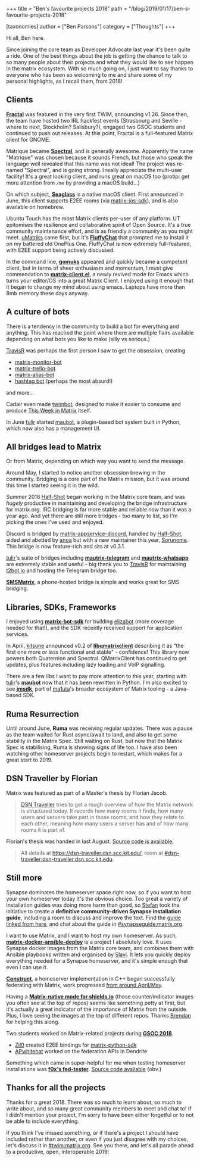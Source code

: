 +++
title = "Ben's favourite projects 2018"
path = "/blog/2019/01/17/ben-s-favourite-projects-2018"

[taxonomies]
author = ["Ben Parsons"]
category = ["Thoughts"]
+++

Hi all, Ben here.

Since joining the core team as Developer Advocate last year it's been quite a ride. One of the best things about the job is getting the chance to talk to so many people about their projects and what they would like to see happen in the matrix ecosystem. With so much going on, I just want to say thanks to everyone who has been so welcoming to me and share some of my personal highlights, as I recall them, from 2018!

## Clients

<strong><a href="https://wiki.gnome.org/Apps/Fractal">Fractal</a></strong> was featured in the very first TWIM, announcing v1.26. Since then, the team have hosted two IRL hackfest events (Strasbourg and Seville - where to next, Stockholm? Salisbury?), engaged two GSOC students and continued to push out releases. At this point, Fractal is a full-featured Matrix client for GNOME.

Matrique became <strong><a href="https://gitlab.com/spectral-im/spectral">Spectral</a></strong>, and is generally awesome. Apparently the name "Matrique" was chosen because it sounds French, but those who speak the language well revealed that this name was not ideal! The project was re-named "Spectral", and is going strong. I really appreciate the multi-user facility! It's a great looking client, and runs great on macOS too (protip: get more attention from <code>/me</code> by providing a macOS build…)

On which subject, <strong><a href="https://github.com/neilalexander/seaglass">Seaglass</a></strong> is a native macOS client. First announced in June, this client supports E2EE rooms (via <a href="https://github.com/matrix-org/matrix-ios-sdk">matrix-ios-sdk</a>), and is also available on homebrew.

Ubuntu Touch has the most Matrix clients per-user of any platform. UT epitomises the resilience and collaborative spirit of Open Source. It's a true community maintenance effort, and is as friendly a community as you might meet. <a href="https://github.com/uMatriks/uMatriks">uMatriks</a> came first, but it's <strong><a href="https://github.com/ChristianPauly/fluffychat">FluffyChat</a></strong> that prompted me to install it on my battered old OnePlus One. FluffyChat is now extremely full-featured, with E2EE support being actively discussed.

In the command line, <strong><a href="https://github.com/tulir/gomuks">gomuks</a></strong> appeared and quickly became a competent client, but in terms of sheer enthusiasm and momentum, I must give commendation to <strong><a href="https://github.com/jgkamat/matrix-client-el">matrix-client.el</a></strong>, a newly revived mode for Emacs which turns your editor/OS into a great Matrix Client. I enjoyed using it enough that it began to change my mind about using emacs. Laptops have more than 8mb memory these days anyway.

## A culture of bots

There is a tendency in the community to build a bot for everything and anything. This has reached the point where there are multiple flairs available depending on what bots you like to make (silly vs serious.)

<a href="https://github.com/turt2live">TravisR</a> was perhaps the first person I saw to get the obsession, creating
<ul>
 	<li><a href="https://github.com/turt2live/matrix-monitor-bot">matrix-monitor-bot</a></li>
 	<li><a href="https://github.com/turt2live/matrix-trello-bot">matrix-trello-bot</a></li>
 	<li><a href="https://github.com/turt2live/matrix-alias-bot">matrix-alias-bot</a></li>
 	<li><a href="https://github.com/turt2live/matrix-hashtag-bot">hashtag bot</a> (perhaps the most absurd!)</li>
</ul>
and more…

Cadair even made <a href="https://github.com/Cadair/skill-twim">twimbot</a>, designed to make it easier to consume and produce <a href="/twim">This Week in Matrix</a> itself.

In June <a href="https://matrix.to/#/@tulir:maunium.net">tulir</a> started <a href="https://github.com/maubot/maubot">maubot</a>, a plugin-based bot system built in Python, which now also has a management UI.

## All bridges lead to Matrix

Or from Matrix, depending on which way you want to send the message.

Around May, I started to notice another obsession brewing in the community. Bridging is a core part of the Matrix mission, but it was around this time I started seeing it in the wild.

Summer 2018 <a href="https://matrix.to/#/@Half-Shot:half-shot.uk">Half-Shot</a> began working in the Matrix core team, and was <em>hugely</em> productive in maintaining and developing the bridge infrastructure for matrix.org. IRC bridging is far more stable and reliable now than it was a year ago. And yet there are still more bridges - too many to list, so I'm picking the ones I've used and enjoyed.

Discord is bridged by <a href="https://github.com/Half-Shot/matrix-appservice-discord">matrix-appservice-discord</a>, handled by <a href="https://matrix.to/#/@Half-Shot:half-shot.uk">Half-Shot</a>, aided and abetted by <a href="https://matrix.to/#/@andrewm:amorgan.xyz">anoa</a> but with a new maintainer this year, <a href="https://matrix.to/#/@sorunome:sorunome.de">Sorunome</a>. This bridge is now feature-rich and sits at v0.3.1.

<a href="https://matrix.to/#/@tulir:maunium.net">tulir</a>'s suite of bridges including <strong><a href="https://github.com/tulir/mautrix-telegram">mautrix-telegram</a></strong> and <strong><a href="https://github.com/tulir/mautrix-whatsapp">mautrix-whatsapp</a></strong> are extremely stable and useful - big thank you to <a href="https://github.com/turt2live">TravisR</a> for maintaining <a href="https://t2bot.io/">t2bot.io</a> and hosting the Telegram bridge too.

<strong><a href="https://github.com/tijder/SmsMatrix">SMSMatrix</a></strong>, a phone-hosted bridge is simple and works great for SMS bridging.

## Libraries, SDKs, Frameworks

I enjoyed using <strong><a href="https://github.com/turt2live/matrix-bot-sdk">matrix-bot-sdk</a></strong> for building <a href="https://github.com/benparsons/elizabot">elizabot</a> (more coverage needed for that!), and the SDK recently received support for application services.

In April, <a href="https://matrix.to/#/@kitsune:matrix.org">kitsune</a> announced v0.2 of <strong><a href="https://github.com/QMatrixClient/libqmatrixclient">libqmatrixclient</a></strong> describing it as “the first one more or less functional and stable" - confidence! This library now powers both Quaternion and Spectral. QMatrixClient has continued to get updates, plus features including lazy loading and VoIP signalling.

There are a few libs I want to pay more attention to this year, starting with <a href="https://matrix.to/#/@tulir:maunium.net">tulir</a>'s <strong><a href="https://github.com/maubot/maubot">maubot</a></strong> now that it has been rewritten in Python. I'm also excited to see <strong><a href="https://github.com/ma1uta/jmsdk">jmsdk</a></strong>, part of <a href="https://matrix.to/#/@ma1uta:matrix.org">ma1uta</a>'s broader ecosystem of Matrix tooling - a Java-based SDK.

## Ruma Resurrection

Until around June, <strong>Ruma</strong> was receiving regular updates. There was a pause as the team waited for Rust async/await to land, and also to get some stability in the Matrix Spec. Still waiting on Rust, but now that the Matrix Spec is stabilising, Ruma is showing signs of life too. I have also been watching other homeserver projects begin to restart, which makes for a great start to 2019.

## DSN Traveller by Florian

Matrix was featured as part of a Master's thesis by Florian Jacob.

> <a href="https://dsn-traveller.dsn.scc.kit.edu/">DSN Traveller</a> tries to get a rough overview of how the Matrix network is structured today. It records how many rooms it finds, how many users and servers take part in those rooms, and how they relate to each other, meaning how many users a server has and of how many rooms it is part of.

Florian's thesis was handed in last August. <a href="https://github.com/florianjacob/dsn-traveller">Source code is available</a>.

> All details at <a href="https://dsn-traveller.dsn.scc.kit.edu/">https://dsn-traveller.dsn.scc.kit.edu/</a>, room at <a href="https://matrix.to/#/#dsn-traveller:dsn-traveller.dsn.scc.kit.edu">#dsn-traveller:dsn-traveller.dsn.scc.kit.edu</a>.

## Still more

Synapse dominates the homeserver space right now, so if you want to host your own homeserver today it's the obvious choice. Too great a variety of installation guides was doing more harm than good, so <a href="https://matrix.to/#/@natrius:matrix.org">Stefan</a> took the initiative to create a <strong>definitive community-driven Synapse installation guide</strong>, including a room to discuss and improve the text. Find the <a href="/docs/guides/installing-synapse">guide linked from here</a>, and chat about the guide in <a href="https://matrix.to/#/synapseguide:matrix.org">#synapseguide:matrix.org</a>.

I want to use Matrix, and I want to host my own homeserver. As such, <strong><a href="https://github.com/spantaleev/matrix-docker-ansible-deploy">matrix-docker-ansible-deploy</a></strong> is a project I absolutely love. It uses Synapse docker images from the Matrix core team, and combines them with Ansible playbooks written and organised by <a href="https://matrix.to/#/@slavi:devture.com">Slavi</a>. It lets you quickly deploy everything needed for a Synapse homeserver, and it's simple enough that even I can use it.

<strong><a href="https://github.com/matrix-construct/construct">Construct</a></strong>, a homeserver implementation in C++ began successfully federating with Matrix, work progressed <a href="/blog/2018/05/18/this-week-in-matrix-2018-05-18/">from around April/May</a>.

Having a <strong><a href="https://shields.io/#/examples/chat">Matrix-native mode for shields.io</a></strong> (those counter/indicator images you often see at the top of repos) seems like something petty at first, but it's actually a great indicator of the importance of Matrix from the outside. Plus, I love seeing the images at the top of different repos. Thanks <a href="https://matrix.to/#/@brendan:abolivier.bzh">Brendan</a> for helping this along.

Two students worked on Matrix-related projects during <strong><a href="https://summerofcode.withgoogle.com/projects/?sp-search=matrix">GSOC 2018</a></strong>.
<ul>
 	<li><a href="https://matrix.to/#/@Zil0:matrix.org">Zil0</a> created E2EE bindings for <a href="https://github.com/matrix-org/matrix-python-sdk">matrix-python-sdk</a></li>
 	<li><a href="@apwhitehat:matrix.org">APwhitehat</a> worked on the federation APIs in Dendrite</li>
</ul>
Something which came in super-helpful for me when testing homeserver installations was <strong><a href="https://neo.lain.haus/fed-tester/">f0x's fed-tester</a></strong>. <a href="https://github.com/f0x52/fed-tester/">Source code available</a> (obv.)

## Thanks for all the projects

Thanks for a great 2018. There was so much to learn about, so much to write about, and so many great community members to meet and chat to! If I didn't mention your project, I'm sorry to have been either forgetful or to not be able to include everything.

If you think I've missed something, or if there's a project I should have included rather than another, or even if you just disagree with my choices, let's discuss it in <a href="https://matrix.to/#/#TWIM:matrix.org">#twim:matrix.org</a>. See you there, and let's all parade ahead to a productive, open, interoperable 2019!
